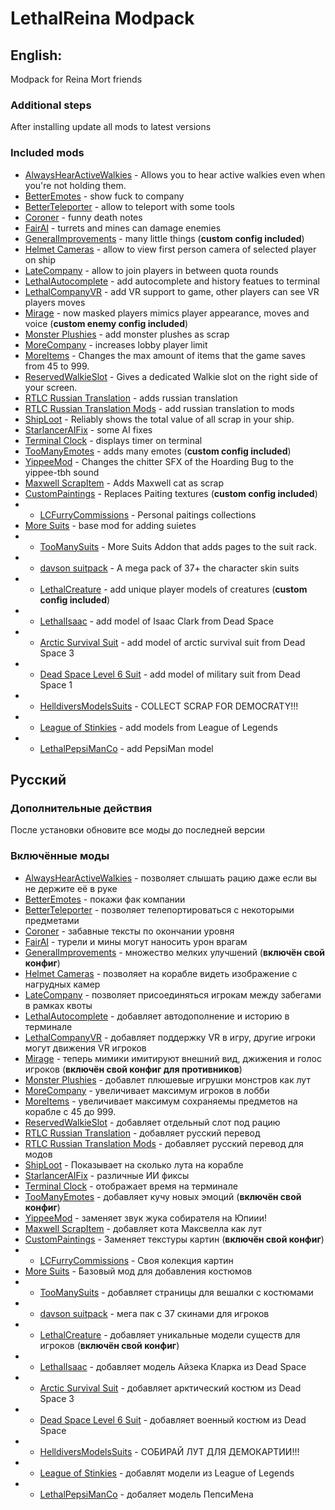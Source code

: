 # LethalReina Modpack

## English:

Modpack for Reina Mort friends

### Additional steps

After installing update all mods to latest versions

### Included mods

* [AlwaysHearActiveWalkies](https://thunderstore.io/c/lethal-company/p/Suskitech/AlwaysHearActiveWalkies/) - Allows you to hear active walkies even when you're not holding them.
* [BetterEmotes](https://thunderstore.io/c/lethal-company/p/KlutzyBubbles/BetterEmotes/) - show fuck to company
* [BetterTeleporter](https://thunderstore.io/c/lethal-company/p/SirTyler/BetterTeleporter/) - allow to teleport with some tools
* [Coroner](https://thunderstore.io/c/lethal-company/p/EliteMasterEric/Coroner/) - funny death notes
* [FairAI](https://thunderstore.io/c/lethal-company/p/TheFluff/FairAI/) - turrets and mines can damage enemies
* [GeneralImprovements](https://thunderstore.io/c/lethal-company/p/ShaosilGaming/GeneralImprovements/) - many little things (**custom config included**)
* [Helmet Cameras](https://thunderstore.io/c/lethal-company/p/RickArg/Helmet_Cameras/) - allow to view first person camera of selected player on ship
* [LateCompany](https://thunderstore.io/c/lethal-company/p/anormaltwig/LateCompany/) - allow to join players in between quota rounds
* [LethalAutocomplete](https://thunderstore.io/c/lethal-company/p/red_eye/LethalAutocomplete/) - add autocomplete and history featues to terminal
* [LethalCompanyVR](https://thunderstore.io/c/lethal-company/p/DaXcess/LethalCompanyVR/) - add VR support to game, other players can see VR players moves
* [Mirage](https://thunderstore.io/c/lethal-company/p/qwbarch/Mirage/) - now masked players mimics player appearance, moves and voice (**custom enemy config included**)
* [Monster Plushies](https://thunderstore.io/c/lethal-company/p/Scintesto/Monster_Plushies/) - add monster plushes as scrap
* [MoreCompany](https://thunderstore.io/c/lethal-company/p/notnotnotswipez/MoreCompany/) - increases lobby player limit
* [MoreItems](https://thunderstore.io/c/lethal-company/p/Drakorle/MoreItems/) - Changes the max amount of items that the game saves from 45 to 999. 
* [ReservedWalkieSlot](https://thunderstore.io/c/lethal-company/p/FlipMods/ReservedWalkieSlot/) - Gives a dedicated Walkie slot on the right side of your screen.
* [RTLC Russian Translation](https://thunderstore.io/c/lethal-company/p/Hayrizan/RTLC_Russian_Translation/) - adds russian translation
* [RTLC Russian Translation Mods](https://thunderstore.io/c/lethal-company/p/Hayrizan/RTLC_Russian_Translation_Mods/) - add russian translation to mods
* [ShipLoot](https://thunderstore.io/c/lethal-company/p/tinyhoot/ShipLoot/) - Reliably shows the total value of all scrap in your ship.
* [StarlancerAIFix](https://thunderstore.io/c/lethal-company/p/AudioKnight/StarlancerAIFix/) - some AI fixes
* [Terminal Clock](https://thunderstore.io/c/lethal-company/p/NotAtomicBomb/Terminal_Clock/) - displays timer on terminal
* [TooManyEmotes](https://thunderstore.io/c/lethal-company/p/FlipMods/TooManyEmotes/) - adds many emotes (**custom config included**)
* [YippeeMod](https://thunderstore.io/c/lethal-company/p/sunnobunno/YippeeMod/) - Changes the chitter SFX of the Hoarding Bug to the yippee-tbh sound
* [Maxwell ScrapItem](https://thunderstore.io/c/lethal-company/p/Kittenji/Maxwell_ScrapItem/) - Adds Maxwell cat as scrap
* [CustomPaintings](https://thunderstore.io/c/lethal-company/p/Boniato/CustomPaintings/) - Replaces Paiting textures (**custom config included**)
* * [LCFurryCommissions](https://thunderstore.io/c/lethal-company/p/Citizen17/LCFurryCommissions/) - Personal paitings collections
* [More Suits](https://thunderstore.io/c/lethal-company/p/x753/More_Suits/) - base mod for adding suietes
* * [TooManySuits](https://thunderstore.io/c/lethal-company/p/Verity/TooManySuits/) - More Suits Addon that adds pages to the suit rack.
* * [davson suitpack](https://thunderstore.io/c/lethal-company/p/davson/davson_suitpack/) - A mega pack of 37+ the character skin suits
* * [LethalCreature](https://thunderstore.io/c/lethal-company/p/DarnHyena/LethalCreature/) - add unique player models of creatures (**custom config included**)
* * [LethalIsaac](https://thunderstore.io/c/lethal-company/p/Pee_John_Labs/LethalIsaac/) - add model of Isaac Clark from Dead Space
* * [Arctic Survival Suit](https://thunderstore.io/c/lethal-company/p/My_Little_Team/Arctic_Survival_Suit/) - add model of arctic survival suit from Dead Space 3
* * [Dead Space Level 6 Suit](https://thunderstore.io/c/lethal-company/p/My_Little_Team/Dead_Space_Level_6_Suit/) - add model of military suit from Dead Space 1
* * [HelldiversModelsSuits](https://thunderstore.io/c/lethal-company/p/Namirus/HelldiversModelsSuits/) - COLLECT SCRAP FOR DEMOCRATY!!!
* * [League of Stinkies](https://thunderstore.io/c/lethal-company/p/Zhonya/League_of_Stinkies/) - add models from League of Legends
* * [LethalPepsiManCo](https://thunderstore.io/c/lethal-company/p/Prism5/LethalPepsiManCo/) - add PepsiMan model

## Русский

### Дополнительные действия

После установки обновите все моды до последней версии

### Включённые моды

* [AlwaysHearActiveWalkies](https://thunderstore.io/c/lethal-company/p/Suskitech/AlwaysHearActiveWalkies/) - позволяет слышать рацию даже если вы не держите её в руке
* [BetterEmotes](https://thunderstore.io/c/lethal-company/p/KlutzyBubbles/BetterEmotes/) - покажи фак компании
* [BetterTeleporter](https://thunderstore.io/c/lethal-company/p/SirTyler/BetterTeleporter/) - позволяет телепортироваться с некоторыми предметами
* [Coroner](https://thunderstore.io/c/lethal-company/p/EliteMasterEric/Coroner/) - забавные тексты по окончании уровня
* [FairAI](https://thunderstore.io/c/lethal-company/p/TheFluff/FairAI/) - турели и мины могут наносить урон врагам
* [GeneralImprovements](https://thunderstore.io/c/lethal-company/p/ShaosilGaming/GeneralImprovements/) - множество мелких улучшений (**включён свой конфиг**)
* [Helmet Cameras](https://thunderstore.io/c/lethal-company/p/RickArg/Helmet_Cameras/) - позволяет на корабле видеть изображение с нагрудных камер
* [LateCompany](https://thunderstore.io/c/lethal-company/p/anormaltwig/LateCompany/) - позволяет присоединяться игрокам между забегами в рамках квоты
* [LethalAutocomplete](https://thunderstore.io/c/lethal-company/p/red_eye/LethalAutocomplete/) - добавляет автодополнение и историю в терминале
* [LethalCompanyVR](https://thunderstore.io/c/lethal-company/p/DaXcess/LethalCompanyVR/) - добавляет поддержку VR в игру, другие игроки могут движения VR игроков
* [Mirage](https://thunderstore.io/c/lethal-company/p/qwbarch/Mirage/) - теперь мимики имитируют внешний вид, джижения и голос игроков (**включён свой конфиг для противников**)
* [Monster Plushies](https://thunderstore.io/c/lethal-company/p/Scintesto/Monster_Plushies/) - добавлет плюшевые игрушки монстров как лут
* [MoreCompany](https://thunderstore.io/c/lethal-company/p/notnotnotswipez/MoreCompany/) - увеличивает максимум игроков в лобби
* [MoreItems](https://thunderstore.io/c/lethal-company/p/Drakorle/MoreItems/) - увеличивает максимум сохраняемы предметов на корабле с 45 до 999. 
* [ReservedWalkieSlot](https://thunderstore.io/c/lethal-company/p/FlipMods/ReservedWalkieSlot/) - добавляет отдельный слот под рацию
* [RTLC Russian Translation](https://thunderstore.io/c/lethal-company/p/Hayrizan/RTLC_Russian_Translation/) - добавляет русский перевод
* [RTLC Russian Translation Mods](https://thunderstore.io/c/lethal-company/p/Hayrizan/RTLC_Russian_Translation_Mods/) - добавляет русский перевод для модов
* [ShipLoot](https://thunderstore.io/c/lethal-company/p/tinyhoot/ShipLoot/) - Показывает на сколько лута на корабле
* [StarlancerAIFix](https://thunderstore.io/c/lethal-company/p/AudioKnight/StarlancerAIFix/) - различные ИИ фиксы
* [Terminal Clock](https://thunderstore.io/c/lethal-company/p/NotAtomicBomb/Terminal_Clock/) - отображает время на терминале
* [TooManyEmotes](https://thunderstore.io/c/lethal-company/p/FlipMods/TooManyEmotes/) - добавляет кучу новых эмоций (**включён свой конфиг**)
* [YippeeMod](https://thunderstore.io/c/lethal-company/p/sunnobunno/YippeeMod/) - заменяет звук жука собирателя на Юпиии!
* [Maxwell ScrapItem](https://thunderstore.io/c/lethal-company/p/Kittenji/Maxwell_ScrapItem/) - добавляет кота Максвелла как лут
* [CustomPaintings](https://thunderstore.io/c/lethal-company/p/Boniato/CustomPaintings/) - Заменяет текстуры картин (**включён свой конфиг**)
* * [LCFurryCommissions](https://thunderstore.io/c/lethal-company/p/Citizen17/LCFurryCommissions/) - Своя колекция картин
* [More Suits](https://thunderstore.io/c/lethal-company/p/x753/More_Suits/) - Базовый мод для добавления костюмов
* * [TooManySuits](https://thunderstore.io/c/lethal-company/p/Verity/TooManySuits/) - добавляет страницы для вешалки с костюмами
* * [davson suitpack](https://thunderstore.io/c/lethal-company/p/davson/davson_suitpack/) - мега пак с 37 скинами для игроков
* * [LethalCreature](https://thunderstore.io/c/lethal-company/p/DarnHyena/LethalCreature/) - добавляет уникальные модели существ для игроков (**включён свой конфиг**)
* * [LethalIsaac](https://thunderstore.io/c/lethal-company/p/Pee_John_Labs/LethalIsaac/) - добавляет модель Айзека Кларка из Dead Space
* * [Arctic Survival Suit](https://thunderstore.io/c/lethal-company/p/My_Little_Team/Arctic_Survival_Suit/) - добавляет арктический костюм из Dead Space 3
* * [Dead Space Level 6 Suit](https://thunderstore.io/c/lethal-company/p/My_Little_Team/Dead_Space_Level_6_Suit/) - добавляет военный костюм из Dead Space
* * [HelldiversModelsSuits](https://thunderstore.io/c/lethal-company/p/Namirus/HelldiversModelsSuits/) - СОБИРАЙ ЛУТ ДЛЯ ДЕМОКАРТИИ!!!
* * [League of Stinkies](https://thunderstore.io/c/lethal-company/p/Zhonya/League_of_Stinkies/) - добавлят модели из League of Legends
* * [LethalPepsiManCo](https://thunderstore.io/c/lethal-company/p/Prism5/LethalPepsiManCo/) - добаляет модель ПепсиМена